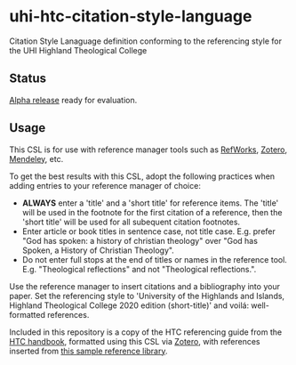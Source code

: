 # uhi-htc-citation-style-language
Citation Style Lanaguage definition conforming to the referencing style for the UHI Highland Theological College

## Status
[Alpha release](https://github.com/bbsgfalconer/uhi-htc-citation-style-language/releases/tag/0.1.0) ready for evaluation.

## Usage
This CSL is for use with reference manager tools such as [RefWorks](https://refworks.proquest.com/about-us/), [Zotero](https://www.zotero.org/), [Mendeley](https://www.mendeley.com/), etc.

To get the best results with this CSL, adopt the following practices when adding entries to your reference manager of choice:
* **ALWAYS** enter a 'title' and a 'short title' for reference items. The 'title' will be used in the footnote for the first citation of a reference, then the 'short title' will be used for all subequent citation footnotes.
* Enter article or book titles in sentence case, not title case. E.g. prefer "God has spoken: a history of christian theology" over "God has Spoken, a History of Christian Theology".
* Do not enter full stops at the end of titles or names in the reference tool. E.g. "Theological reflections" and not "Theological reflections.".

Use the reference manager to insert citations and a bibliography into your paper. Set the referencing style to 'University of the Highlands and Islands, Highland Theological College 2020 edition (short-title)' and voilá: well-formatted references.

Included in this repository is a copy of the HTC referencing guide from the [HTC handbook](https://www.htc.uhi.ac.uk/t4-media/one-web/htc/students-and-staff/HTC_Referencing_Guide.pdf), formatted using this CSL via [Zotero](https://www.zotero.org/), with references inserted from [this sample reference library](https://www.zotero.org/groups/2555595/uhi_highland_theological_college_csl_development).
